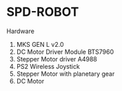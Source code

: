 # SPD-ROBOT
Hardware
1. MKS GEN L v2.0
2. DC Motor Driver Module BTS7960
3. Stepper Motor driver A4988
4. PS2 Wireless Joystick
5. Stepper Motor with planetary gear
6. DC Motor
